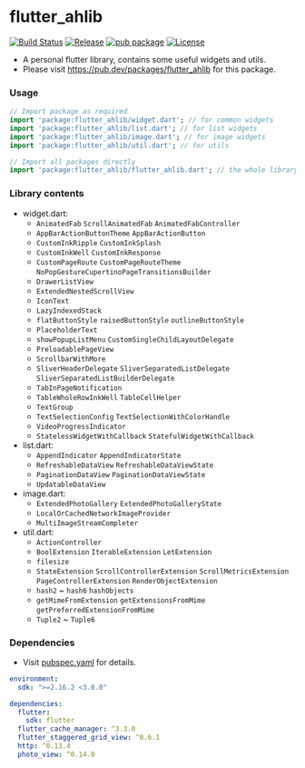 # flutter_ahlib

[![Build Status](https://travis-ci.com/Aoi-hosizora/flutter_ahlib.svg?branch=master)](https://travis-ci.com/Aoi-hosizora/flutter_ahlib)
[![Release](https://img.shields.io/github/v/release/Aoi-hosizora/flutter_ahlib)](https://github.com/Aoi-hosizora/flutter_ahlib/releases)
[![pub package](https://img.shields.io/pub/v/flutter_ahlib.svg)](https://pub.dev/packages/flutter_ahlib)
[![License](https://img.shields.io/badge/license-mit-blue.svg)](./LICENSE)

+ A personal flutter library, contains some useful widgets and utils.
+ Please visit https://pub.dev/packages/flutter_ahlib for this package.

### Usage

```dart
// Import package as required
import 'package:flutter_ahlib/widget.dart'; // for common widgets
import 'package:flutter_ahlib/list.dart'; // for list widgets
import 'package:flutter_ahlib/image.dart'; // for image widgets
import 'package:flutter_ahlib/util.dart'; // for utils

// Import all packages directly
import 'package:flutter_ahlib/flutter_ahlib.dart'; // the whole library
```

### Library contents

+ widget.dart:
    + `AnimatedFab` `ScrollAnimatedFab` `AnimatedFabController`
    + `AppBarActionButtonTheme` `AppBarActionButton`
    + `CustomInkRipple` `CustomInkSplash`
    + `CustomInkWell` `CustomInkResponse`
    + `CustomPageRoute` `CustomPageRouteTheme` `NoPopGestureCupertinoPageTransitionsBuilder`
    + `DrawerListView`
    + `ExtendedNestedScrollView`
    + `IconText`
    + `LazyIndexedStack`
    + `flatButtonStyle` `raisedButtonStyle` `outlineButtonStyle`
    + `PlaceholderText`
    + `showPopupListMenu` `CustomSingleChildLayoutDelegate`
    + `PreloadablePageView`
    + `ScrollbarWithMore`
    + `SliverHeaderDelegate` `SliverSeparatedListDelegate` `SliverSeparatedListBuilderDelegate`
    + `TabInPageNotification`
    + `TableWholeRowInkWell` `TableCellHelper`
    + `TextGroup`
    + `TextSelectionConfig` `TextSelectionWithColorHandle`
    + `VideoProgressIndicator`
    + `StatelessWidgetWithCallback` `StatefulWidgetWithCallback`
+ list.dart:
    + `AppendIndicator` `AppendIndicatorState`
    + `RefreshableDataView` `RefreshableDataViewState`
    + `PaginationDataView` `PaginationDataViewState`
    + `UpdatableDataView`
+ image.dart:
    + `ExtendedPhotoGallery` `ExtendedPhotoGalleryState`
    + `LocalOrCachedNetworkImageProvider`
    + `MultiImageStreamCompleter`
+ util.dart:
    + `ActionController`
    + `BoolExtension` `IterableExtension` `LetExtension`
    + `filesize`
    + `StateExtension` `ScrollControllerExtension` `ScrollMetricsExtension` `PageControllerExtension` `RenderObjectExtension`
    + `hash2` ~ `hash6` `hashObjects`
    + `getMimeFromExtension` `getExtensionsFromMime` `getPreferredExtensionFromMime`
    + `Tuple2` ~ `Tuple6`

### Dependencies

+ Visit [pubspec.yaml](./pubspec.yaml) for details.

```yaml
environment:
  sdk: ">=2.16.2 <3.0.0"

dependencies:
  flutter:
    sdk: flutter
  flutter_cache_manager: ^3.3.0
  flutter_staggered_grid_view: ^0.6.1
  http: ^0.13.4
  photo_view: ^0.14.0
```
